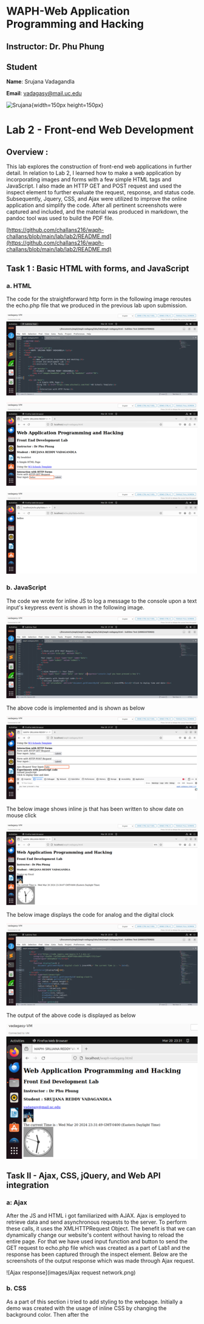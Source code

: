# WAPH-Web Application Programming and Hacking

## Instructor: Dr. Phu Phung

## Student

**Name**: Srujana Vadagandla

**Email**: vadagasy@mail.uc.edu

![Srujana](image/srujana.jpg){width=150px height=150px}

# Lab 2 - Front-end Web Development

## Overview : 
This lab explores the construction of front-end web applications in further detail. In relation to Lab 2, I learned how to make a web application by incorporating images and forms with a few simple HTML tags and JavaScript. I also made an HTTP GET and POST request and used the inspect element to further evaluate the request, response, and status code. Subsequently, Jquery, CSS, and Ajax were utilized to improve the online application and simplify the code. After all pertinent screenshots were captured and included, and the material was produced in markdown, the pandoc tool was used to build the PDF file.



[https://github.com/challans216/waph-challans/blob/main/lab/lab2/README.md](https://github.com/challans216/waph-challans/blob/main/lab/lab2/README.md)



## Task 1 : Basic HTML with forms, and JavaScript

### a. HTML

The code for the straightforward http form in the following image reroutes the echo.php file that we produced in the previous lab upon submission.

![Code for HTML page creation](images/1.png)

![Resultant webpage](images/2.png)

![Resultant webpage](images/3.png)

### b. JavaScript
The code we wrote for inline JS to log a message to the console upon a text input's keypress event is shown in the following image.

![Before clicking on the showdate and email](images/4.png)

The above code is implemented and is shown as below

![Date](images/5.png)

The below image shows inline js that has been written to show date on mouse click

![Screenshot show date](images/6.png)

The below image displays the code for analog and the digital clock

![Screenshot clocks](images/7.png)

The output of the above code is displayed as below

![Screenshot clocks](images/8.png)



## Task II -  Ajax, CSS, jQuery, and Web API integration

### a: Ajax

After the JS and HTML i got familiarized with AJAX. Ajax is employed to retrieve data and send asynchronous requests to the server. To perform these calls, it uses the XMLHTTPRequest Object. The benefit is that we can dynamically change our website's content without having to reload the entire page.
For that we have used input function and button to send the GET request to echo.php file which was created as a part of Lab1 and the response has been captured through the inspect element.
Below are the screenshots of the output response which was made through Ajax request.


![Ajax response](images/Ajax request network.png)

### b. CSS 

As a part of this section i tried to add styling to the webpage. Initially a demo was created with the usage of inline CSS by changing the background color. Then after the <style> element in head section was used to style the webpage. 

![Adding Style to Webpage](images/CSS 2bi.png)


### c: JQuery

Learned about the jQuery library after that. This library can be used to choose HTML elements; it takes the place of functions like document.getElementById. This also serves as a convenient way to make ajax requests to the backend without having to create an instance of xmlhttprequest and write event handlers for it.
Created a jquery Get and post Request and the reponses have been captured in the below screenshot.


![JQuery GET request response](images/Jquery get request.png)

![JQuery POST request response](images/Jquery post request.png)


### d:  Web API integration
Lastly, the studied  is about the JavaScript built-in fetch API, which can be utilized in place of the xhr. The promise is returned by the retrieve() method. Thus, to create asynchronous behavior, we can use async await keywords in place of callback methods.
For this is to execute we have took some API's which are of free and tried to fetch the data. Json objects have been used to retrieve the data from the response of the API.

The first API displays the programming joke of the day which ia a free source api and the JSON object joke has been used to print the response.

![API Webpage-Joke of the day](images/JokeofthedayAPI.png)

![API Response-Joke of the day](images/JokeofthedayAPI.png)



The Second API is to get the age by taking name as input. An random age will be fetched based on the age Json oject.

